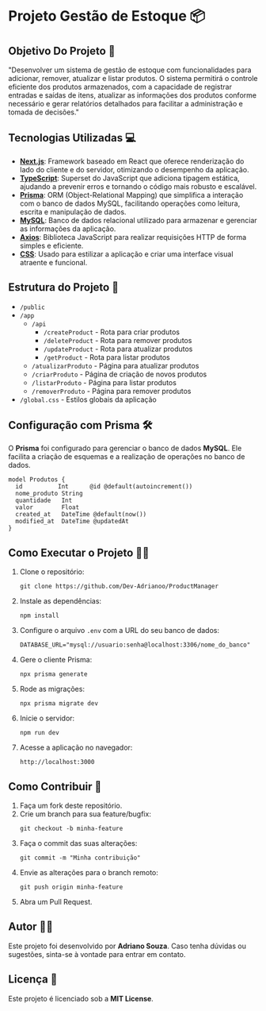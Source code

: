 <h1>Projeto Gestão de Estoque 📦 </h1>
<h2>Objetivo Do Projeto 🎯 </h2>
<p>"Desenvolver um sistema de gestão de estoque com funcionalidades para adicionar, remover, atualizar e listar produtos. O sistema permitirá o controle eficiente dos produtos armazenados, com a capacidade de registrar entradas e saídas de itens, atualizar as informações dos produtos conforme necessário e gerar relatórios detalhados para facilitar a administração e tomada de decisões."</p>
<h2>Tecnologias Utilizadas 💻 </h2>
<ul> 
  <li>
    <strong><a href="https://nextjs.org/docs">Next.js</a></strong>: Framework baseado em React que oferece renderização do lado do cliente e do servidor, otimizando o desempenho da aplicação.</li>
  <li>
    <strong><a href="https://www.typescriptlang.org/pt/docs/">TypeScript</a></strong>: Superset do JavaScript que adiciona tipagem estática, ajudando a prevenir erros e tornando o código mais robusto e escalável.</li> 
  <li>
    <strong><a href="https://www.prisma.io/docs">Prisma</a></strong>: ORM (Object-Relational Mapping) que simplifica a interação com o banco de dados MySQL, facilitando operações como leitura, escrita e manipulação de dados.
  </li> 
  <li>
    <strong><a href="https://dev.mysql.com/doc/">MySQL</a></strong>: Banco de dados relacional utilizado para armazenar e gerenciar as informações da aplicação.
  </li> 
  <li>
    <strong><a href="https://axios-http.com/docs/intro">Axios</a></strong>: Biblioteca JavaScript para realizar requisições HTTP de forma simples e eficiente.
  </li>
  <li>
    <strong><a href="https://developer.mozilla.org/pt-BR/docs/Web/CSS">CSS</a></strong>: Usado para estilizar a aplicação e criar uma interface visual atraente e funcional.</li> 
</ul>

<h2>Estrutura do Projeto 📂</h2>
<ul>
    <li><code>/public</code></li>
    <li><code>/app</code>
        <ul>
            <li><code>/api</code>
                <ul>
                    <li><code>/createProduct</code> - Rota para criar produtos</li>
                    <li><code>/deleteProduct</code> - Rota para remover produtos</li>
                    <li><code>/updateProduct</code> - Rota para atualizar produtos</li>
                    <li><code>/getProduct</code> - Rota para listar produtos</li>
                </ul>
            </li>
            <li><code>/atualizarProduto</code> - Página para atualizar produtos</li>
            <li><code>/criarProduto</code> - Página de criação de novos produtos</li>
            <li><code>/listarProduto</code> - Página para listar produtos</li>
            <li><code>/removerProduto</code> - Página para remover produtos</li>
        </ul>
    </li>
    <li><code>/global.css</code> - Estilos globais da aplicação</li>
</ul>

<h2>Configuração com Prisma 🛠️</h2>
<p>O <strong>Prisma</strong> foi configurado para gerenciar o banco de dados <strong>MySQL</strong>. Ele facilita a criação de esquemas e a realização de operações no banco de dados.</p>

<pre><code>model Produtos {
  id          Int      @id @default(autoincrement())
  nome_produto String
  quantidade   Int
  valor        Float
  created_at   DateTime @default(now())
  modified_at  DateTime @updatedAt
}
</code></pre>

<h2>Como Executar o Projeto 🏃‍♂️</h2>
<ol>
    <li>Clone o repositório:
        <pre><code>git clone https://github.com/Dev-Adrianoo/ProductManager</code></pre>
    </li>
    <li>Instale as dependências:
        <pre><code>npm install</code></pre>
    </li>
    <li>Configure o arquivo <code>.env</code> com a URL do seu banco de dados:</li>
    <pre><code>DATABASE_URL="mysql://usuario:senha@localhost:3306/nome_do_banco"
</code></pre>
    <li>Gere o cliente Prisma:
        <pre><code>npx prisma generate</code></pre>
    </li>
    <li>Rode as migrações:
        <pre><code>npx prisma migrate dev</code></pre>
    </li>
    <li>Inicie o servidor:
        <pre><code>npm run dev</code></pre>
    </li>
    <li>Acesse a aplicação no navegador:</li>
    <p><code>http://localhost:3000</code></p>
</ol>

<h2>Como Contribuir 🤝 </h2>
<ol>
    <li>Faça um fork deste repositório.</li>
    <li>Crie um branch para sua feature/bugfix:
        <pre><code>git checkout -b minha-feature</code></pre>
    </li>
    <li>Faça o commit das suas alterações:
        <pre><code>git commit -m "Minha contribuição"</code></pre>
    </li>
    <li>Envie as alterações para o branch remoto:
        <pre><code>git push origin minha-feature</code></pre>
    </li>
    <li>Abra um Pull Request.</li>
</ol>

<h2>Autor 👨‍💻</h2>
<p>Este projeto foi desenvolvido por <strong>Adriano Souza</strong>. Caso tenha dúvidas ou sugestões, sinta-se à vontade para entrar em contato.</p>

<h2>Licença 📜</h2>
<p>Este projeto é licenciado sob a <strong>MIT License</strong>.</p>


